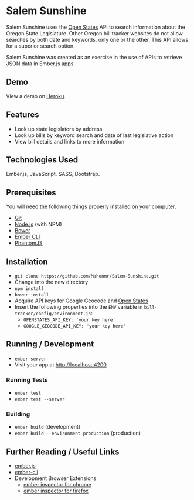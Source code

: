 # Salem Sunshine

Salem Sunshine uses the [Open States](http://openstates.org) API to search information about the Oregon State Legislature. Other Oregon bill tracker websites do not allow searches by both date and keywords, only one or the other. This API allows for a superior search option.

Salem Sunshine was created as an exercise in the use of APIs to retrieve JSON data in Ember.js apps.

## Demo

View a demo on [Heroku](http://salem-sunshine.herokuapp.com).

## Features

* Look up state legislators by address
* Look up bills by keyword search and date of last legislative action
* View bill details and links to more information

## Technologies Used

Ember.js, JavaScript, SASS, Bootstrap.

## Prerequisites

You will need the following things properly installed on your computer.

* [Git](http://git-scm.com/)
* [Node.js](http://nodejs.org/) (with NPM)
* [Bower](http://bower.io/)
* [Ember CLI](http://www.ember-cli.com/)
* [PhantomJS](http://phantomjs.org/)

## Installation

* `git clone https://github.com/Mahonmr/Salem-Sunshine.git`
* Change into the new directory
* `npm install`
* `bower install`
* Acquire API keys for Google Geocode and [Open States](http://openstates.org)
* Insert the following properties into the `ENV` variable in `bill-tracker/config/environment.js`:
  * `OPENSTATES_API_KEY: 'your key here'`
  * `GOOGLE_GEOCODE_API_KEY: 'your key here'`

## Running / Development

* `ember server`
* Visit your app at [http://localhost:4200](http://localhost:4200).

### Running Tests

* `ember test`
* `ember test --server`

### Building

* `ember build` (development)
* `ember build --environment production` (production)

## Further Reading / Useful Links

* [ember.js](http://emberjs.com/)
* [ember-cli](http://www.ember-cli.com/)
* Development Browser Extensions
  * [ember inspector for chrome](https://chrome.google.com/webstore/detail/ember-inspector/bmdblncegkenkacieihfhpjfppoconhi)
  * [ember inspector for firefox](https://addons.mozilla.org/en-US/firefox/addon/ember-inspector/)
